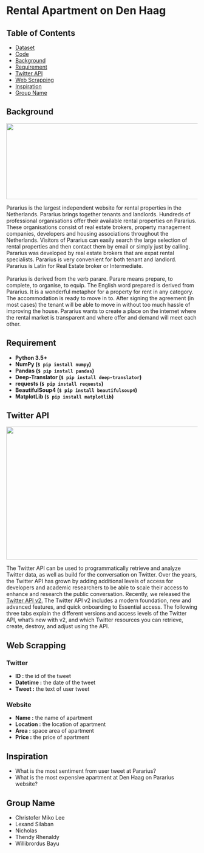 # Rental Apartment on Den Haag

## Table of Contents
* [Dataset](https://github.com/Bayunova28/Rental_Apartment/tree/main/Dataset)
* [Code](https://github.com/Bayunova28/Rental_Apartment/blob/main/WillibrordusBayu_00000034000_IS502_BL_UAS.ipynb) 
* [Background](#background)
* [Requirement](#requirement)
* [Twitter API](#twitter-api)
* [Web Scrapping](#web-scrapping)
* [Inspiration](#inspiration)
* [Group Name](#group-name)

## Background
<img src="https://github.com/Bayunova28/Rental_Apartment/blob/main/Images/images.png" height="200" width="1000">

Pararius is the largest independent website for rental properties in the Netherlands. Pararius brings together tenants and landlords. Hundreds of professional organisations offer 
their available rental properties on Pararius. These organisations consist of real estate brokers, property management companies, developers and housing associations throughout 
the Netherlands. Visitors of Pararius can easily search the large selection of rental properties and then contact them by email or simply just by calling. Pararius was developed 
by real estate brokers that are expat rental specialists. Pararius is very convenient for both tenant and landlord. Pararius is Latin for Real Estate broker or Intermediate. 
<br />
<br />
Pararius is derived from the verb parare. Parare means prepare, to complete, to organise, to equip. The English word prepared is derived from Pararius. It is a wonderful metaphor 
for a property for rent in any category. The accommodation is ready to move in to. After signing the agreement (in most cases) the tenant will be able to move in without too much 
hassle of improving the house. Pararius wants to create a place on the internet where the rental market is transparent and where offer and demand will meet each other.

## Requirement
* **Python 3.5+**
* **NumPy (`$ pip install numpy`)**
* **Pandas (`$ pip install pandas`)**
* **Deep-Translator (`$ pip install deep-translator`)**
* **requests (`$ pip install requests`)**
* **BeautifulSoup4 (`$ pip install beautifulsoup4`)**
* **MatplotLib (`$ pip install matplotlib`)**

## Twitter API
<img src="https://github.com/Bayunova28/Rental_Apartment/blob/main/Images/twitter-api.jpg" height="350" width="1000">

The Twitter API can be used to programmatically retrieve and analyze Twitter data, as well as build for the conversation on Twitter.
Over the years, the Twitter API has grown by adding additional levels of access for developers and academic researchers to be able to scale their access to enhance and research the public conversation. Recently, we released the [Twitter API v2.](https://developer.twitter.com/en/portal/petition/essential/basic-info) The Twitter API v2 includes a modern foundation, new and advanced features, and quick onboarding to Essential access. 
The following three tabs explain the different versions and access levels of the Twitter API, what’s new with v2, and which Twitter resources you can retrieve, create, destroy, and adjust using the API. 

## Web Scrapping

### Twitter
* **ID :** the id of the tweet
* **Datetime :** the date of the tweet 
* **Tweet :** the text of user tweet

### Website
* **Name :** the name of apartment 
* **Location :** the location of apartment
* **Area :** space area of apartment
* **Price :** the price of apartment

## Inspiration
* What is the most sentiment from user tweet at Pararius?
* What is the most expensive apartment at Den Haag on Pararius website?

## Group Name
* Christofer Miko Lee
* Lexand Silaban
* Nicholas
* Thendy Rhenaldy
* Willibrordus Bayu


